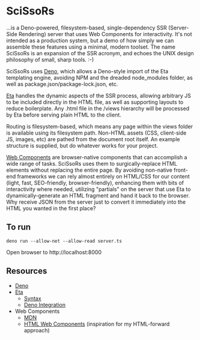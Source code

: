 # SciSsoRs
...is a Deno-powered, filesystem-based, single-dependency SSR (Server-Side Rendering) server that uses Web Components for interactivity. It's not intended as a production system, but a demo of how simply we can assemble these features using a minimal, modern toolset. The name SciSsoRs is an expansion of the SSR acronym, and echoes the UNIX design philosophy of small, sharp tools. :-)

SciSsoRs uses [Deno](https://docs.deno.com/runtime/manual), which allows a Deno-style import of the Eta templating engine, avoiding NPM and the dreaded node_modules folder, as well as package.json/package-lock.json, etc.

[Eta](https://eta.js.org) handles the dynamic aspects of the SSR process, allowing arbitrary JS to be included directly in the HTML file, as well as supporting layouts to reduce boilerplate. Any .html file in the /views hierarchy will be processed by Eta before serving plain HTML to the client.

Routing is filesystem-based, which means any page within the views folder is available using its filesystem path. Non-HTML assets (CSS, client-side JS, images, etc) are pathed from the document root itself. An example structure is supplied, but do whatever works for your project.

[Web Components](https://developer.mozilla.org/en-US/docs/Web/API/Web_components) are browser-native components that can accomplish a wide range of tasks. SciSsoRs uses them to surgically-replace HTML elements without replacing the entire page. By avoiding non-native front-end frameworks we can rely almost entirely on HTML/CSS for our content (light, fast, SEO-friendly, browser-friendly), enhancing them with bits of interactivity where needed, utilizing "partials" on the server that use Eta to dynamically-generate an HTML fragment and hand it back to the browser. Why receive JSON from the server just to convert it immediately into the HTML you wanted in the first place?

## To run

```deno run --allow-net --allow-read server.ts```

Open browser to http://localhost:8000

## Resources
- [Deno](https://docs.deno.com/runtime/manual)
- [Eta](https://eta.js.org)
  - [Syntax](https://eta.js.org/docs/intro/template-syntax)
  - [Deno Integration](https://eta.js.org/docs/resources/deno)
- Web Components
  - [MDN](https://developer.mozilla.org/en-US/docs/Web/API/Web_components)
  - [HTML Web Components](https://blog.jim-nielsen.com/2023/html-web-components/) (inspiration for my HTML-forward approach)